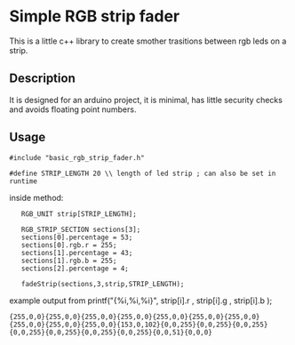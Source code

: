 # Simple RGB strip fader
This is a little c++ library to create smother trasitions between rgb leds on a strip.

## Description
It is designed for an arduino project, it is minimal, has little security checks and avoids floating point numbers.

## Usage
 ```
#include "basic_rgb_strip_fader.h"

#define STRIP_LENGTH 20 \\ length of led strip ; can also be set in runtime
```
inside method:
 ```
    RGB_UNIT strip[STRIP_LENGTH];

    RGB_STRIP_SECTION sections[3];
    sections[0].percentage = 53;
    sections[0].rgb.r = 255;
    sections[1].percentage = 43;
    sections[1].rgb.b = 255;
    sections[2].percentage = 4;

    fadeStrip(sections,3,strip,STRIP_LENGTH);
```
example output from printf("{%i,%i,%i}", strip[i].r , strip[i].g , strip[i].b );

```
{255,0,0}{255,0,0}{255,0,0}{255,0,0}{255,0,0}{255,0,0}{255,0,0}{255,0,0}{255,0,0}{255,0,0}{153,0,102}{0,0,255}{0,0,255}{0,0,255}{0,0,255}{0,0,255}{0,0,255}{0,0,255}{0,0,51}{0,0,0}
```
